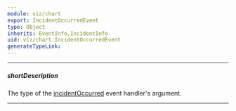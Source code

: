 ```yaml
---
module: viz/chart
export: IncidentOccurredEvent
type: Object
inherits: EventInfo,IncidentInfo
uid: viz/chart:IncidentOccurredEvent
generateTypeLink: 
---
```

---
##### shortDescription
The type of the [incidentOccurred]({basewidgetpath}/Events/#incidentOccurred) event handler's argument.

---
<!-- Description goes here -->